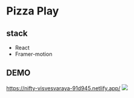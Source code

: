 # Pizza Play

## stack
- React 
- Framer-motion

## DEMO
https://nifty-visvesvaraya-91d945.netlify.app/
![](./preview.gif)
